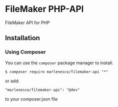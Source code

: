# FileMaker PHP-API
FileMaker API for PHP

## Installation

### Using Composer
You can use the `composer` package manager to install.

    $ composer require marlenesco/filemaker-api "*"

or add:

    "marlenesco/filemaker-api": "@dev"

to your composer.json file

